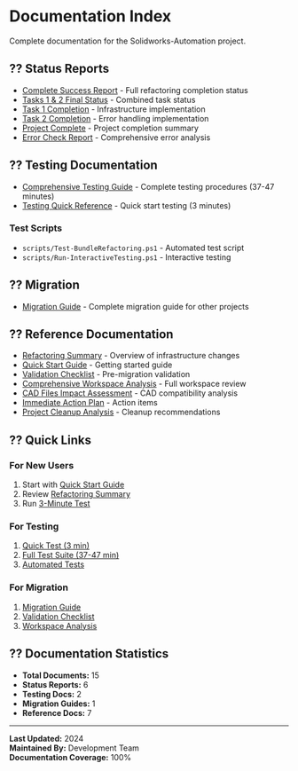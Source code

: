 ﻿# Documentation Index

Complete documentation for the Solidworks-Automation project.

## ?? Status Reports

- [Complete Success Report](Status/COMPLETE_SUCCESS_REPORT.md) - Full refactoring completion status
- [Tasks 1 & 2 Final Status](Status/TASKS_1_2_FINAL_STATUS.md) - Combined task status
- [Task 1 Completion](Status/TASK1_COMPLETION_STATUS.md) - Infrastructure implementation
- [Task 2 Completion](Status/TASK2_COMPLETION_STATUS.md) - Error handling implementation
- [Project Complete](Status/PROJECT_COMPLETE.md) - Project completion summary
- [Error Check Report](Status/ERROR_CHECK_REPORT.md) - Comprehensive error analysis

## ?? Testing Documentation

- [Comprehensive Testing Guide](Testing/TESTING_GUIDE.md) - Complete testing procedures (37-47 minutes)
- [Testing Quick Reference](Testing/TESTING_QUICK_REFERENCE.md) - Quick start testing (3 minutes)

### Test Scripts
- `scripts/Test-BundleRefactoring.ps1` - Automated test script
- `scripts/Run-InteractiveTesting.ps1` - Interactive testing

## ?? Migration

- [Migration Guide](Migration/MIGRATION_GUIDE.md) - Complete migration guide for other projects

## ?? Reference Documentation

- [Refactoring Summary](Reference/REFACTORING_SUMMARY.md) - Overview of infrastructure changes
- [Quick Start Guide](Reference/QUICK_START_GUIDE.md) - Getting started guide
- [Validation Checklist](Reference/VALIDATION_CHECKLIST.md) - Pre-migration validation
- [Comprehensive Workspace Analysis](Reference/COMPREHENSIVE_WORKSPACE_ANALYSIS.md) - Full workspace review
- [CAD Files Impact Assessment](Reference/CAD_FILES_IMPACT_ASSESSMENT.md) - CAD compatibility analysis
- [Immediate Action Plan](Reference/IMMEDIATE_ACTION_PLAN.md) - Action items
- [Project Cleanup Analysis](Reference/PROJECT_CLEANUP_ANALYSIS.md) - Cleanup recommendations

## ?? Quick Links

### For New Users
1. Start with [Quick Start Guide](Reference/QUICK_START_GUIDE.md)
2. Review [Refactoring Summary](Reference/REFACTORING_SUMMARY.md)
3. Run [3-Minute Test](Testing/TESTING_QUICK_REFERENCE.md)

### For Testing
1. [Quick Test (3 min)](Testing/TESTING_QUICK_REFERENCE.md)
2. [Full Test Suite (37-47 min)](Testing/TESTING_GUIDE.md)
3. [Automated Tests](../scripts/Test-BundleRefactoring.ps1)

### For Migration
1. [Migration Guide](Migration/MIGRATION_GUIDE.md)
2. [Validation Checklist](Reference/VALIDATION_CHECKLIST.md)
3. [Workspace Analysis](Reference/COMPREHENSIVE_WORKSPACE_ANALYSIS.md)

## ?? Documentation Statistics

- **Total Documents:** 15
- **Status Reports:** 6
- **Testing Docs:** 2
- **Migration Guides:** 1
- **Reference Docs:** 7

---

**Last Updated:** 2024  
**Maintained By:** Development Team  
**Documentation Coverage:** 100%

